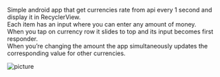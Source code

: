 Simple android app that get currencies rate from api every 1 second and display it in RecyclerView.  
Each item has an input where you can enter any amount of money.  
When you tap on currency row it slides to top and its input becomes first responder.  
When you’re changing the amount the app simultaneously updates the corresponding value for other currencies.  
  

![picture](https://bitbucket.org/Andrey8000/currencies/downloads/sample.gif)